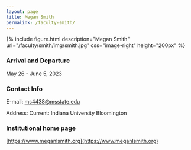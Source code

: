 ```yaml
---
layout: page
title: Megan Smith
permalink: /faculty-smith/
---
```

{% include figure.html description="Megan Smith" url="/faculty/smith/img/smith.jpg" css="image-right" height="200px" %}

### Arrival and Departure

May 26 - June 5, 2023

### Contact Info 
E-mail: [ms4438@msstate.edu](mailto:ms4438@msstate.edu)

Address: Current: Indiana University Bloomington

### Institutional home page 
[https://www.meganlsmith.org](https://www.meganlsmith.org)

